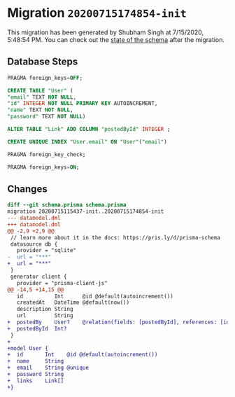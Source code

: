 # Migration `20200715174854-init`

This migration has been generated by Shubham Singh at 7/15/2020, 5:48:54 PM.
You can check out the [state of the schema](./schema.prisma) after the migration.

## Database Steps

```sql
PRAGMA foreign_keys=OFF;

CREATE TABLE "User" (
"email" TEXT NOT NULL,
"id" INTEGER NOT NULL PRIMARY KEY AUTOINCREMENT,
"name" TEXT NOT NULL,
"password" TEXT NOT NULL)

ALTER TABLE "Link" ADD COLUMN "postedById" INTEGER ;

CREATE UNIQUE INDEX "User.email" ON "User"("email")

PRAGMA foreign_key_check;

PRAGMA foreign_keys=ON;
```

## Changes

```diff
diff --git schema.prisma schema.prisma
migration 20200715115437-init..20200715174854-init
--- datamodel.dml
+++ datamodel.dml
@@ -2,9 +2,9 @@
 // learn more about it in the docs: https://pris.ly/d/prisma-schema
 datasource db {
   provider = "sqlite"
-  url = "***"
+  url = "***"
 }
 generator client {
   provider = "prisma-client-js"
@@ -14,5 +14,15 @@
   id          Int      @id @default(autoincrement())
   createdAt   DateTime @default(now())
   description String
   url         String
+  postedBy    User?    @relation(fields: [postedById], references: [id])
+  postedById  Int?
 }
+
+model User {
+  id       Int    @id @default(autoincrement())
+  name     String
+  email    String @unique
+  password String
+  links    Link[]
+}
```


